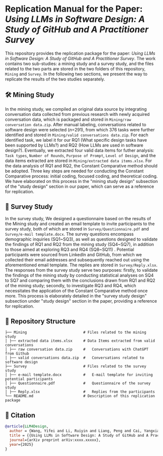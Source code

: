 # Replication Manual for the Paper: *Using LLMs in Software Design: A Study of GitHub and A Practitioner Survey*

This repository provides the replication package for the paper: *Using LLMs in Software Design: A Study of GitHub and A Practitioner Survey*. The work contains two sub-studies: a mining study and a survey study, and the files related to the two parts are stored in the two folders of this repository, `Mining` and `Survey`. In the following two sections, we present the way to replicate the results of the two studies separately.

## 🛠️ Mining Study

In the mining study, we compiled an original data source by integrating conversation data collected from previous research with newly acquired conversation data, which is packaged and stored in `Mining/raw conversation data.zip`. After manual labeling, conversations related to software design were selected (*n*=291), from which 376 tasks were further identified and stored in `Mining/valid conversations data.zip`. For each identified task, we label it for our RQ1 (What specific design tasks have been supported by LLMs?) and RQ2 (How LLMs are used in software design?). Eventually, we extracted four valid data items for futher analysis: `Task types`, `Number of Rounds`, `Purpose of Prompt`, `Level of Design`, and the data items extracted are stored in `Mining/extracted data items.xlsx`.  For the data analysis of RQ1 and RQ2, the Constant Comparative method should be adopted. Three key steps are needed for conducting the Constant Comparative process: initial coding, focused coding, and theoretical coding. We have elaborated on this process in the "mining study design" subsection of the "study design" section in our paper, which can serve as a reference for replication.

## 🙂 Survey Study

In the survey study, We designed a questionnaire based on the results of the Mining study and created an email template to invite participants to the survey study, both of which are stored in `Survey/Questionnaire.pdf` and `Survey/e-mail template.docx`. The survey questions encompass demographic inquiries (SQ1\~SQ3), as well as questions designed to validate the findings of RQ1 and RQ2 from the mining study (SQ4\~SQ7), in addition to those aimed at exploring RQ3 and RQ4 (SQ8\~SQ11) . Potential participants were sourced from LinkedIn and GitHub, from which we collected their email addresses and subsequently reached out using the aforementioned email template. The replies are stored in `Survey/Reply.xlsx`. The responses from the survey study serve two purposes: firstly, to validate the findings of the mining study by conducting statistical analyses on SQ4 to SQ7 and comparing them with the conclusions drawn from RQ1 and RQ2 of the mining study; secondly, to investigate RQ3 and RQ4, which necessitates the application of the Constant Comparative method once more. This process is elaborately detailed in the "survey study design" subsection under "study design" section in the paper, providing a reference for replication.

## 📁 Repository Structure

```plaintext
├── Mining                          # Files related to the mining study
│ ├── extracted data items.xlsx     # Data Items extracted from valid conversations
│ ├── raw conversation data.zip     #	Conversations with ChatGPT from Github
│ ├── valid conversations data.zip  #	Conversations related to software design
├── Survey                          # Files related to the survey study
│ ├── e-mail template.docx          #	E-mail template for inviting potential participants
│ ├── Questionnaire.pdf             #	Questionnaire of the survey study
│ ├── Reply.xlsx                    #	Replies from the participants
└── README.md                       # Description of this replication package
```

## 📝 Citation

```bibtex
@article{LLM4Design,
  author = {Wang, Yifei and Li, Ruiyin and Liang, Peng and Cai, Yangxiao and Li, Zengyang and Shahin, Mojtaba},
  title = {{Using LLMs in Software Design: A Study of GitHub and A Practitioner Survey}},
  journal={arXiv preprint arXiv:xxxx.xxxxx},
  year={2025}
}
```
